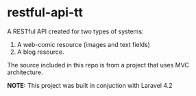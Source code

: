 # restful-api-tt

A RESTful API created for two types of systems:
1. A web-comic resource (images and text fields)
2. A blog resource.

The source included in this repo is from a project that uses MVC architecture. 

**NOTE:** This project was built in conjuction with Laravel 4.2

